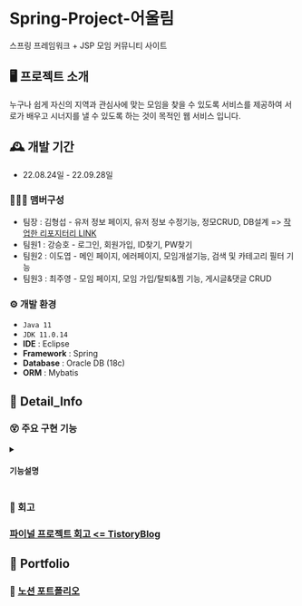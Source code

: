 # Spring-Project-어울림

스프링 프레임워크 + JSP 모임 커뮤니티 사이트


## 🖥️ 프로젝트 소개
누구나 쉽게 자신의 지역과 관심사에 맞는 모임을 찾을 수 있도록 서비스를 제공하여 
서로가 배우고 시너지를 낼 수 있도록 하는 것이 목적인 웹 서비스 입니다.
<br>

## 🕰️ 개발 기간
* 22.08.24일 - 22.09.28일

### 🧑‍🤝‍🧑 맴버구성
 - 팀장  : 김형섭 - 유저 정보 페이지, 유저 정보 수정기능, 정모CRUD, DB설계 => [작업한 리포지터리 LINK](https://github.com/HyeongSeop-Kim/final-project)
 - 팀원1 : 강승호 - 로그인, 회원가입, ID찾기, PW찾기
 - 팀원2 : 이도엽 - 메인 페이지, 에러페이지, 모임개설기능, 검색 및 카테고리 필터 기능
 - 팀원3 : 최주영 - 모임 페이지, 모임 가입/탈퇴&찜 기능, 게시글&댓글 CRUD

### ⚙️ 개발 환경
- `Java 11`
- `JDK 11.0.14`
- **IDE** : Eclipse
- **Framework** : Spring
- **Database** : Oracle DB (18c)
- **ORM** : Mybatis

## 📌 Detail_Info

### 😵 주요 구현 기능
<details>
  <summary><h4>기능설명</h4></summary>

<!-- summary 아래 한칸 공백 두고 내용 삽입 -->
<details>
    <summary><h4>1. 검색기능 구현</h4></summary>
 
- 카테고리 검색, 카테고리+모임명 이 검색될 수 있도록 하는게 구현 목표입니다.<br>
  <h5>Controller</h5>  
 
  - Controller에서는 사용자 요청을 받고, Service, Mapper를 통해 사용자가 요청한 정보를 불러 옵니다.<br>
  - @RequestParam 어노테이션을 이용하여 URL의 요청 매개변수에 들어있는 기본타입 인자를 메서드로 받습니다.<br>
  - 모임 리스트를 불러오는 기능이기에 페이징처리도 함께 해줍니다.<br>
     <img src="https://user-images.githubusercontent.com/100770645/212907670-fa2e3c91-0a0e-425b-a700-28917fd9979e.PNG">
  
  <h5>Service</h5>
 
  - 사용자가 요청한 검색정보와 페이지정보를 Map에 담아 Mapper로 전달합니다.<br>
     <img src="https://user-images.githubusercontent.com/100770645/212885427-874cf1a6-02b6-4a94-9269-15791730917a.PNG">
 
  <h5>Mapper</h5>
 
  - 조건에 따른 검색기능 구현을 위해 기존 검색 쿼리를 동적 쿼리로 변환 하였습니다.  
     <img src="https://user-images.githubusercontent.com/100770645/212850520-8382511c-91d5-4ec1-b009-d9877d98bd72.PNG">       
 
  - 사용자가 검색조건을 사용하지 않았을 때는 전체 모임 리스트를 불러오고<br> 
  - 카테고리를 선택하거나, 따로 검색을 하거나 둘다 입력하거나 하면 그 조건에 맞춰 모임 리스트를 불러옵니다.<br>
</details>
<details>
    <summary><h4>2. 모임개설 기능 구현</h4></summary> 

- 개인당 가입가능 모임 수를 5개로 제한하기로 설정
  <h5>Controller</h5>
 
  - 화면단에서 사용자에게 지역, 모임제목, 모임정보, 관심사, 정원수 등의 정보를 받아옵니다.<br>
  - 로그인된 계정에 가입되어있는 모임의 수가 5개를 넘지 않는다는 조건에 충족할시 DB에 저장 합니다.
     <img src="https://user-images.githubusercontent.com/100770645/212967066-aefdbb3f-7fa0-4646-8c2e-ca2d8ce6954e.PNG">
 
  <h5>JS</h5>
 
  - 개설 시에 조건에 부합하는 사용자 요청 정보를 formData에 담아 Controller로 넘겨줍니다.<br>
     <img src="https://user-images.githubusercontent.com/100770645/213141347-85ff61b2-261a-4c8d-99d4-5f00f75b7ecc.PNG">
 
  <h5>Mapper</h5>
 
  - 조건에 부합하는  정보를 DB에 저장합니다.  
     <img src="https://user-images.githubusercontent.com/100770645/213175872-e29b8fde-9cf4-40bc-9553-014a44ec929f.PNG">       
</details>
<details>
    <summary><h4>3. JSP 공통 에러 페이지 구현</h4></summary> 
 
  - 공통 에러 페이지를 설정해 두지 않으면 웹 컨테이너가 제공하는 기본 에러 페이지가 출력되는데<br>
  - 해당 페이지 내용에 어떤 오류인지에 대한 정보가 출력되기 때문에 보안상 문제가 있으며<br>
  - 또 미관상 보기에 좋지 않으니 사용자 편의를 증진 시키기 위해 구현 합니다.<br>
      <img src="https://user-images.githubusercontent.com/100770645/213181824-19865af6-25a6-4fa8-9f28-7bb03cfe24e3.PNG"><br>
  - Web.xml에 error-page태그를 활용하여 간단하게 JSP페이지와 연동할 수 있었습니다.<br>
 
      <img src="https://user-images.githubusercontent.com/100770645/213184377-75f82821-8377-4916-bc67-415fd624faa4.PNG"><br>
  - 페이지 오류 발생시 연결해둔 공통 JSP페이지로 자동 넘어가 사용자 편의성을 올릴 수 있었습니다.
 </details>
 </details>
 
### 😤 회고

  ### [파이널 프로젝트 회고 <= TistoryBlog](https://dohyoup.tistory.com/entry/%ED%8C%8C%EC%9D%B4%EB%84%90-%ED%94%84%EB%A1%9C%EC%A0%9D%ED%8A%B8-%ED%9A%8C%EA%B3%A0) 
## 📜 Portfolio

### 📒 [노션 포트폴리오](https://www.notion.so/87662a3c2aef4ac7a1a38a7af370cd5f?p=53c2b32d45204bb890521e7106585cc1&pm=c)


